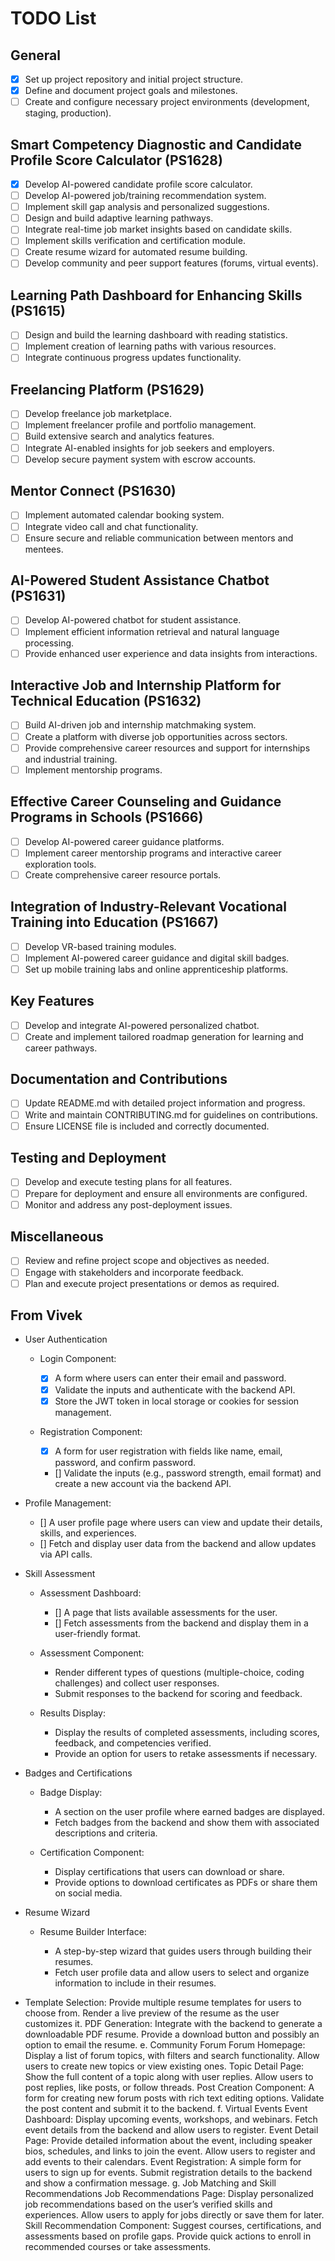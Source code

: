# TODO List

## General

- [x] Set up project repository and initial project structure.
- [x] Define and document project goals and milestones.
- [ ] Create and configure necessary project environments (development, staging, production).

## Smart Competency Diagnostic and Candidate Profile Score Calculator (PS1628)

- [x] Develop AI-powered candidate profile score calculator.
- [ ] Develop AI-powered job/training recommendation system.
- [ ] Implement skill gap analysis and personalized suggestions.
- [ ] Design and build adaptive learning pathways.
- [ ] Integrate real-time job market insights based on candidate skills.
- [ ] Implement skills verification and certification module.
- [ ] Create resume wizard for automated resume building.
- [ ] Develop community and peer support features (forums, virtual events).

## Learning Path Dashboard for Enhancing Skills (PS1615)

- [ ] Design and build the learning dashboard with reading statistics.
- [ ] Implement creation of learning paths with various resources.
- [ ] Integrate continuous progress updates functionality.

## Freelancing Platform (PS1629)

- [ ] Develop freelance job marketplace.
- [ ] Implement freelancer profile and portfolio management.
- [ ] Build extensive search and analytics features.
- [ ] Integrate AI-enabled insights for job seekers and employers.
- [ ] Develop secure payment system with escrow accounts.

## Mentor Connect (PS1630)

- [ ] Implement automated calendar booking system.
- [ ] Integrate video call and chat functionality.
- [ ] Ensure secure and reliable communication between mentors and mentees.

## AI-Powered Student Assistance Chatbot (PS1631)

- [ ] Develop AI-powered chatbot for student assistance.
- [ ] Implement efficient information retrieval and natural language processing.
- [ ] Provide enhanced user experience and data insights from interactions.

## Interactive Job and Internship Platform for Technical Education (PS1632)

- [ ] Build AI-driven job and internship matchmaking system.
- [ ] Create a platform with diverse job opportunities across sectors.
- [ ] Provide comprehensive career resources and support for internships and industrial training.
- [ ] Implement mentorship programs.

## Effective Career Counseling and Guidance Programs in Schools (PS1666)

- [ ] Develop AI-powered career guidance platforms.
- [ ] Implement career mentorship programs and interactive career exploration tools.
- [ ] Create comprehensive career resource portals.

## Integration of Industry-Relevant Vocational Training into Education (PS1667)

- [ ] Develop VR-based training modules.
- [ ] Implement AI-powered career guidance and digital skill badges.
- [ ] Set up mobile training labs and online apprenticeship platforms.

## Key Features

- [ ] Develop and integrate AI-powered personalized chatbot.
- [ ] Create and implement tailored roadmap generation for learning and career pathways.

## Documentation and Contributions

- [ ] Update README.md with detailed project information and progress.
- [ ] Write and maintain CONTRIBUTING.md for guidelines on contributions.
- [ ] Ensure LICENSE file is included and correctly documented.

## Testing and Deployment

- [ ] Develop and execute testing plans for all features.
- [ ] Prepare for deployment and ensure all environments are configured.
- [ ] Monitor and address any post-deployment issues.

## Miscellaneous

- [ ] Review and refine project scope and objectives as needed.
- [ ] Engage with stakeholders and incorporate feedback.
- [ ] Plan and execute project presentations or demos as required.

## From Vivek

- User Authentication

  - Login Component:

    - [x] A form where users can enter their email and password.
    - [x] Validate the inputs and authenticate with the backend API.
    - [x] Store the JWT token in local storage or cookies for session management.

  - Registration Component:

    - [x] A form for user registration with fields like name, email, password, and confirm password.
    - [] Validate the inputs (e.g., password strength, email format) and create a new account via the backend API.

<!-- TODO: from here Develop backend -->

- Profile Management:

  - [] A user profile page where users can view and update their details, skills, and experiences.
  - [] Fetch and display user data from the backend and allow updates via API calls.

- Skill Assessment

  - Assessment Dashboard:

    - [] A page that lists available assessments for the user.
    - [] Fetch assessments from the backend and display them in a user-friendly format.

  - Assessment Component:

    - Render different types of questions (multiple-choice, coding challenges) and collect user responses.
    - Submit responses to the backend for scoring and feedback.

  - Results Display:
    - Display the results of completed assessments, including scores, feedback, and competencies verified.
    - Provide an option for users to retake assessments if necessary.

- Badges and Certifications

  - Badge Display:

    - A section on the user profile where earned badges are displayed.
    - Fetch badges from the backend and show them with associated descriptions and criteria.

  - Certification Component:
    - Display certifications that users can download or share.
    - Provide options to download certificates as PDFs or share them on social media.

- Resume Wizard

  - Resume Builder Interface:

    - A step-by-step wizard that guides users through building their resumes.
    - Fetch user profile data and allow users to select and organize information to include in their resumes.

<!-- TODO: to here Develop backend -->

- Template Selection:
  Provide multiple resume templates for users to choose from.
  Render a live preview of the resume as the user customizes it.
  PDF Generation:
  Integrate with the backend to generate a downloadable PDF resume.
  Provide a download button and possibly an option to email the resume.
  e. Community Forum
  Forum Homepage:
  Display a list of forum topics, with filters and search functionality.
  Allow users to create new topics or view existing ones.
  Topic Detail Page:
  Show the full content of a topic along with user replies.
  Allow users to post replies, like posts, or follow threads.
  Post Creation Component:
  A form for creating new forum posts with rich text editing options.
  Validate the post content and submit it to the backend.
  f. Virtual Events
  Event Dashboard:
  Display upcoming events, workshops, and webinars.
  Fetch event details from the backend and allow users to register.
  Event Detail Page:
  Provide detailed information about the event, including speaker bios, schedules, and links to join the event.
  Allow users to register and add events to their calendars.
  Event Registration:
  A simple form for users to sign up for events.
  Submit registration details to the backend and show a confirmation message.
  g. Job Matching and Skill Recommendations
  Job Recommendations Page:
  Display personalized job recommendations based on the user’s verified skills and experiences.
  Allow users to apply for jobs directly or save them for later.
  Skill Recommendation Component:
  Suggest courses, certifications, and assessments based on profile gaps.
  Provide quick actions to enroll in recommended courses or take assessments.
